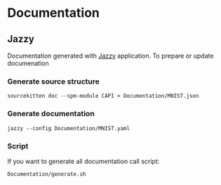 # Documentation

## Jazzy
Documentation generated with [Jazzy](https://github.com/realm/jazzy) application.
To prepare or update documenation

### Generate source structure

```
sourcekitten doc --spm-module CAPI > Documentation/MNIST.json
```

### Generate documentation
```
jazzy --config Documentation/MNIST.yaml
```
### Script
If you want to generate all documentation call script:
```
Documentation/generate.sh
```
